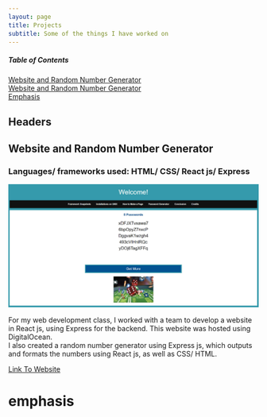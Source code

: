 ```yaml
---
layout: page
title: Projects
subtitle: Some of the things I have worked on
---
```

##### Table of Contents  
[Website and Random Number Generator](#Website)  
[Website and Random Number Generator](#website)  
[Emphasis](#emphasis)   
<a name="headers"/>
## Headers


## Website and Random Number Generator
### Languages/ frameworks used: HTML/ CSS/ React js/ Express

![Snapshot of Website](/img/CPS530.jpg)


For my web development class, I worked with a team to develop a website in React js, using Express for the backend. This website was hosted using DigitalOcean.  
I also created a random number generator using Express js, which outputs and formats the numbers using React js, as well as CSS/ HTML.

[Link To Website](http://159.203.29.151:5000/#/Page4)

# emphasis
##

